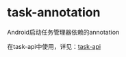 # task-annotation
Android启动任务管理器依赖的annotation

在task-api中使用，详见：[task-api](https://github.com/xjz-111/task-api)
